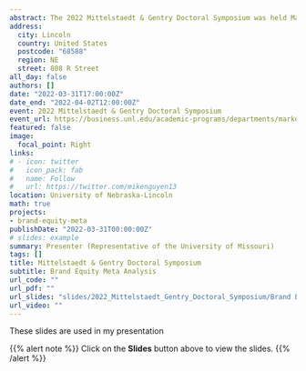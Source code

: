 ```yaml
---
abstract: The 2022 Mittelstaedt & Gentry Doctoral Symposium was held March 31 – April 2, 2022
address:
  city: Lincoln
  country: United States
  postcode: "68588"
  region: NE
  street: 808 R Street
all_day: false
authors: []
date: "2022-03-31T17:00:00Z"
date_end: "2022-04-02T12:00:00Z"
event: 2022 Mittelstaedt & Gentry Doctoral Symposium
event_url: https://business.unl.edu/academic-programs/departments/marketing/about/robert-mittelstaedt-doctoral-symposium/
featured: false
image:
  focal_point: Right
links:
# - icon: twitter
#   icon_pack: fab
#   name: Follow
#   url: https://twitter.com/mikenguyen13
location: University of Nebraska-Lincoln
math: true
projects:
- brand-equity-meta
publishDate: "2022-03-31T00:00:00Z"
# slides: example
summary: Presenter (Representative of the University of Missouri)
tags: []
title: Mittelstaedt & Gentry Doctoral Symposium
subtitle: Brand Equity Meta Analysis
url_code: ""
url_pdf: ""
url_slides: "slides/2022_Mittelstaedt_Gentry_Doctoral_Symposium/Brand Equity Meta-Analysis.pptx"
url_video: ""
---
```


These slides are used in my presentation

{{% alert note %}}
Click on the **Slides** button above to view the slides.
{{% /alert %}}